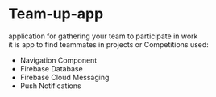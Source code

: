 # Team-up-app
application for gathering your team to participate in work  
it is app to find teammates in projects or Competitions
used: 
- Navigation Component
- Firebase Database
- Firebase Cloud Messaging
- Push Notifications

